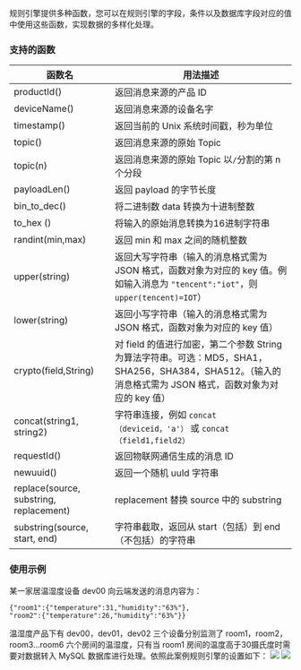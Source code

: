 
规则引擎提供多种函数，您可以在规则引擎的字段，条件以及数据库字段对应的值中使用这些函数，实现数据的多样化处理。

### 支持的函数

| 函数名                                  | 用法描述                                                     |
| --------------------------------------- | ------------------------------------------------------------ |
| productId()                             | 返回消息来源的产品 ID                                        |
| deviceName()                            | 返回消息来源的设备名字                                       |
| timestamp()                             | 返回当前的 Unix 系统时间戳，秒为单位                         |
| topic()                                 | 返回消息来源的原始 Topic                                     |
| topic(n)                                | 返回消息来源的原始 Topic 以`/`分割的第 n 个分段              |
| payloadLen()                            | 返回 payload 的字节长度                                      |
| bin_to_dec()                            | 将二进制数 data 转换为十进制整数                             |
| to_hex ()                               | 将输入的原始消息转换为16进制字符串                           |
| randint(min,max)                        | 返回 min 和 max 之间的随机整数                               |
| upper(string)                           | 返回大写字符串（输入的消息格式需为 JSON 格式，函数对象为对应的 key 值。例如输入消息为 `"tencent":"iot"`，则 `upper(tencent)=IOT`） |
| lower(string)                           | 返回小写字符串（输入的消息格式需为 JSON 格式，函数对象为对应的 key 值） |
| crypto(field,String)                    | 对 field 的值进行加密，第二个参数 String 为算法字符串。可选：MD5，SHA1，SHA256，SHA384，SHA512。（输入的消息格式需为 JSON 格式，函数对象为对应的 key 值） |
| concat(string1, string2)                | 字符串连接，例如 `concat（deviceid，'a'）` 或 `concat（field1,field2）` |
| requestId()                             | 返回物联网通信生成的消息 ID                                  |
| newuuid()                               | 返回一个随机 uuId 字符串                                       |
| replace(source, substring, replacement) | replacement 替换 source 中的 substring                          |
| substring(source, start, end)           | 字符串截取，返回从 start（包括）到 end（不包括）的字符串      |

### 使用示例

某一家居温湿度设备 dev00 向云端发送的消息内容为：

```
{"room1":{"temperature":31,"humidity":"63%"},
"room2":{"temperature":26,"humidity":"63%"}}
```

温湿度产品下有 dev00，dev01，dev02 三个设备分别监测了 room1，room2，room3...room6 六个房间的温湿度，只有当 room1 房间的温度高于30摄氏度时需要对数据转入 MySQL 数据库进行处理。依照此案例规则引擎的设置如下：
![](https://main.qcloudimg.com/raw/78e7fe0bdc8a17c91a93dfa5d85c100f.png)
![](https://qcloudimg.tencent-cloud.cn/raw/e64f9749d9ff289a41fd6992b4daf220.png)

